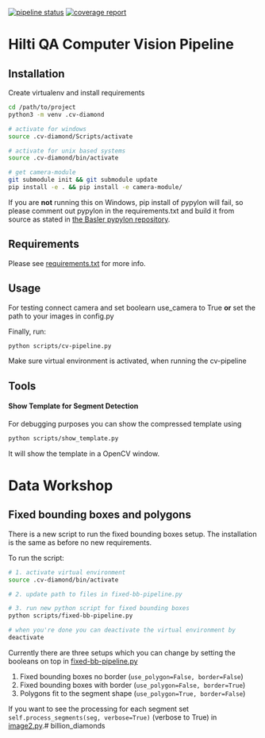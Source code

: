 [![pipeline status](https://gitlab.motius.de/diamond-finder/cv-pipeline/badges/dev/pipeline.svg)](https://gitlab.motius.de/diamond-finder/cv-pipeline/commits/dev)
[![coverage report](https://gitlab.motius.de/diamond-finder/cv-pipeline/badges/dev/coverage.svg)](https://gitlab.motius.de/diamond-finder/cv-pipeline/commits/dev)

# Hilti QA Computer Vision Pipeline

## Installation

Create virtualenv and install requirements
```bash
cd /path/to/project
python3 -m venv .cv-diamond

# activate for windows
source .cv-diamond/Scripts/activate

# activate for unix based systems
source .cv-diamond/bin/activate

# get camera-module
git submodule init && git submodule update
pip install -e . && pip install -e camera-module/
```
If you are **not** running this on Windows, pip install of pypylon will
fail, so please comment out pypylon in the requirements.txt and build it
from source as stated in 
[the Basler pypylon repository](https://github.com/basler/pypylon).

## Requirements
Please see [requirements.txt](./requirements.txt) for more info.

## Usage
For testing connect camera and set boolearn use_camera to True **or**
set the path to your images in config.py 

Finally, run:
```bash
python scripts/cv-pipeline.py
```
Make sure virtual environment is activated, when running the cv-pipeline

## Tools
#### Show Template for Segment Detection
For debugging purposes you can show the compressed template using
```bash
python scripts/show_template.py
```
It will show the template in a OpenCV window.

# Data Workshop
## Fixed bounding boxes and polygons
There is a new script to run the fixed bounding boxes setup. The
 installation is the same as before no new requirements.
 
To run the script:
```bash
# 1. activate virtual environment
source .cv-diamond/bin/activate

# 2. update path to files in fixed-bb-pipeline.py

# 3. run new python script for fixed bounding boxes
python scripts/fixed-bb-pipeline.py

# when you're done you can deactivate the virtual environment by
deactivate
```

Currently there are three setups which you can change by setting the
 booleans on top in [fixed-bb-pipeline.py](./scripts/fixed-bb-pipeline.py)
1. Fixed bounding boxes no border (`use_polygon=False, border=False`)
2. Fixed bounding boxes with border (`use_polygon=False, border=True`)
3. Polygons fit to the segment shape (`use_polygon=True, border=False`)

If you want to see the processing for each segment set 
`self.process_segments(seg, verbose=True)` (verbose to True) in
 [image2.py](./src/hilti/image2.py).# billion_diamonds
